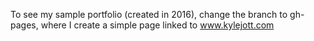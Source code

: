 To see my sample portfolio (created in 2016), change the branch to gh-pages, where I create a simple page linked to www.kylejott.com

